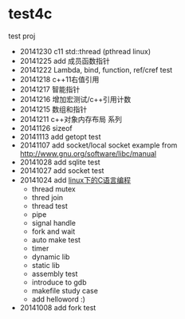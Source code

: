 test4c
======

test proj
* 20141230 c11 std::thread (pthread linux)
* 20141225 add 成员函数指针
* 20141222 Lambda, bind, function, ref/cref test
* 20141218 c++11右值引用
* 20141217 智能指针
* 20141216 增加宏测试/c++引用计数
* 20141215 数组和指针
* 20141211 c++对象内存布局 系列
* 20141126 sizeof
* 20141113 add getopt test
* 20141107 add socket/local socket example from http://www.gnu.org/software/libc/manual
* 20141028 add sqlite test
* 20141027 add socket test
* 20141024 add [linux下的C语言编程](http://blog.csdn.net/feixiaoxing/article/details/7271937)
   * thread mutex
   * thred join
   * thread test
   * pipe
   * signal handle
   * fork and wait
   * auto make test
   * timer
   * dynamic lib
   * static lib
   * assembly test
   * introduce to gdb
   * makefile study case
   * add helloword :)
* 20141008 add fork test
